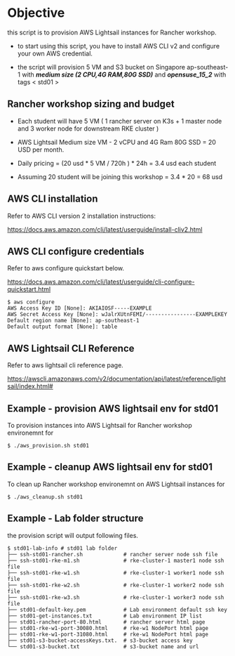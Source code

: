 # Objective
this script is to provision AWS Lightsail instances for Rancher workshop.

- to start using this script, you have to install AWS CLI v2 and configure your own AWS credential.

- the script will provision 5 VM and S3 bucket on Singapore ap-southeast-1 with ***medium size (2 CPU,4G RAM,80G SSD)*** and ***opensuse_15_2*** with tags < std01 > 


## Rancher workshop sizing and budget

- Each student will have 5 VM ( 1 rancher server on K3s + 1 master node and 3 worker node for downstream RKE cluster ) 

- AWS Lightsail Medium size VM - 2 vCPU and 4G Ram 80G SSD = 20 USD per month.

- Daily pricing = (20 usd * 5 VM / 720h ) * 24h = 3.4 usd each student

- Assuming 20 student will be joining this workshop = 3.4 * 20 = 68 usd 

## AWS CLI installation 

Refer to AWS CLI version 2 installation instructions:

https://docs.aws.amazon.com/cli/latest/userguide/install-cliv2.html


## AWS CLI configure credentials

Refer to aws configure quickstart below.

https://docs.aws.amazon.com/cli/latest/userguide/cli-configure-quickstart.html 

```
$ aws configure
AWS Access Key ID [None]: AKIAIOSF-----EXAMPLE
AWS Secret Access Key [None]: wJalrXUtnFEMI/----------------EXAMPLEKEY
Default region name [None]: ap-southeast-1
Default output format [None]: table
```

## AWS Lightsail CLI Reference

Refer to aws lightsail cli reference page. 

https://awscli.amazonaws.com/v2/documentation/api/latest/reference/lightsail/index.html#


## Example - provision AWS lightsail env for std01

To provision instances into AWS Lightsail for Rancher workshop environemnt for <std01>

```
$ ./aws_provision.sh std01
```

## Example - cleanup AWS lightsail env for std01

To clean up Rancher workshop environemnt on AWS Lightsail instances for <std01>

```
$ ./aws_cleanup.sh std01

```


## Example <std01> - Lab folder structure

the provision script will output following files.

```
$ std01-lab-info # std01 lab folder
├── ssh-std01-rancher.sh             # rancher server node ssh file
├── ssh-std01-rke-m1.sh              # rke-cluster-1 master1 node ssh file
├── ssh-std01-rke-w1.sh              # rke-cluster-1 worker1 node ssh file
├── ssh-std01-rke-w2.sh              # rke-cluster-1 worker2 node ssh file
├── ssh-std01-rke-w3.sh              # rke-cluster-1 worker3 node ssh file
├── std01-default-key.pem            # Lab environment default ssh key
├── std01-get-instances.txt          # Lab environment IP list
├── std01-rancher-port-80.html       # rancher server html page
├── std01-rke-w1-port-30080.html     # rke-w1 NodePort html page
├── std01-rke-w1-port-31080.html     # rke-w1 NodePort html page
├── std01-s3-bucket-accessKeys.txt.  # s3-bucket access key
└── std01-s3-bucket.txt              # s3-bucket name and url
```